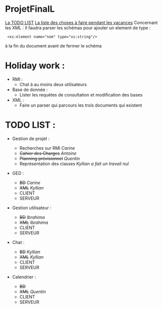 # ProjetFinalL

[La TODO LIST](https://github.com/Tellenn/ProjetFinalL3#todo-list-)
[La liste des choses à faire pendant les vacances](https://github.com/Tellenn/ProjetFinalL3#Holiday-work-)
Concernant les XML : Il faudra parser les schémas pour ajouter un element de type :
```{xml}
 <xs:element name="nom" type="xs:string"/>
```
à la fin du document avant de fermer le schéma

# Holiday work : 

- RMI : 
	- Chat à au moins deux utilisateurs
- Base de donnée :
	- Lister les requètes de consultation et modification des bases
- XML : 
	- Faire un parser qui parcours les trois documents qui existent


# TODO LIST :

- Gestion de projet :
	- Recherches sur RMI _Carine_
	- ~~Cahier des Charges~~ _Antoine_
	- ~~Planning prévisionnel~~ _Quentin_
	- Représentation des classes _Kyllian a fait un travail nul_

- GED :
	- ~~BD~~ _Carine_
	- ~~XML~~ _Kyllian_
	- CLIENT
	- SERVEUR
	
- Gestion utilisateur :
	- ~~BD~~ _Ibrahima_
	- ~~XML~~ _Ibrahima_
	- CLIENT
	- SERVEUR
	
- Chat :
	- ~~BD~~ _Kyllian_
	- ~~XML~~ _Kyllian_
	- CLIENT 
	- SERVEUR
	
- Calendrier :
	- ~~BD~~
	- ~~XML~~ _Quentin_
	- CLIENT
	- SERVEUR
